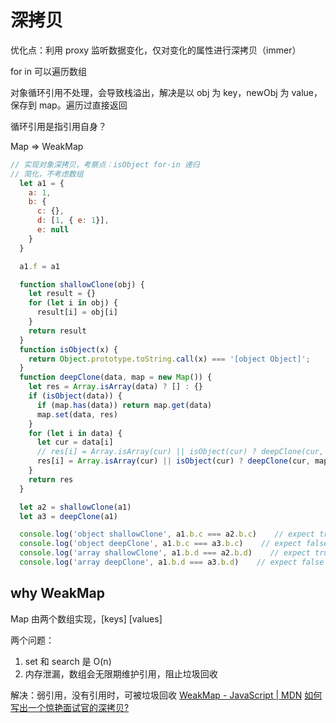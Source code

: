 # 深拷贝

优化点：利用 proxy 监听数据变化，仅对变化的属性进行深拷贝（immer）

for in 可以遍历数组

对象循环引用不处理，会导致栈溢出，解决是以 obj 为 key，newObj 为 value，保存到 map。遍历过直接返回

循环引用是指引用自身？

Map => WeakMap
```js
// 实现对象深拷贝，考察点：isObject for-in 递归
// 简化，不考虑数组
  let a1 = {
    a: 1,
    b: {
      c: {},
      d: [1, { e: 1}],
      e: null
    }
  }

  a1.f = a1

  function shallowClone(obj) {
    let result = {}
    for (let i in obj) {
      result[i] = obj[i]
    }
    return result
  }
  function isObject(x) {
    return Object.prototype.toString.call(x) === '[object Object]';
  }
  function deepClone(data, map = new Map()) {
    let res = Array.isArray(data) ? [] : {}
    if (isObject(data)) {
      if (map.has(data)) return map.get(data)
      map.set(data, res)
    }
    for (let i in data) {
      let cur = data[i]
      // res[i] = Array.isArray(cur) || isObject(cur) ? deepClone(cur, map) : cur
      res[i] = Array.isArray(cur) || isObject(cur) ? deepClone(cur, map) : cur
    }
    return res
  }

  let a2 = shallowClone(a1)
  let a3 = deepClone(a1)

  console.log('object shallowClone', a1.b.c === a2.b.c)    // expect true
  console.log('object deepClone', a1.b.c === a3.b.c)    // expect false
  console.log('array shallowClone', a1.b.d === a2.b.d)    // expect true
  console.log('array deepClone', a1.b.d === a3.b.d)    // expect false
```

## why WeakMap

Map 由两个数组实现，[keys] [values]

两个问题：
1. set 和 search 是 O(n)
2. 内存泄漏，数组会无限期维护引用，阻止垃圾回收

解决：弱引用，没有引用时，可被垃圾回收
[WeakMap - JavaScript | MDN](https://developer.mozilla.org/en-US/docs/Web/JavaScript/Reference/Global_Objects/WeakMap)
[如何写出一个惊艳面试官的深拷贝?](https://juejin.cn/post/6844903929705136141)
